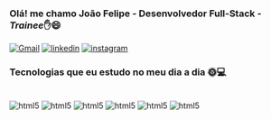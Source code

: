 ### Olá! me chamo João Felipe - Desenvolvedor Full-Stack - *Trainee*✋😄

[![Gmail](https://img.shields.io/badge/Gmail-D14836?style=for-the-badge&logo=gmail&logoColor=white)](joaosuporte21@gmail.com)
[![linkedin]( https://img.shields.io/badge/LinkedIn-0077B5?style=for-the-badge&logo=linkedin&logoColor=white)](https://www.linkedin.com/in/joão-felipe-1028aa210/)
[![instagram]( https://img.shields.io/badge/Instagram-E4405F?style=for-the-badge&logo=instagram&logoColor=white)](https://www.instagram.com/joaoz3r0/)

 ### Tecnologias que eu estudo no meu dia a dia 🌞💻

<div style ="display: inline_block"><br/>
 <img aLign="center" alt="html5" src="https://img.shields.io/badge/Java-ED8B00?style=for-the-badge&logo=openjdk&logoColor=white">
 <img aLign="center" alt="html5" src="https://img.shields.io/badge/HTML5-E34F26?style=for-the-badge&logo=html5&logoColor=white">
 <img aLign="center" alt="html5" src="https://img.shields.io/badge/CSS3-1572B6?style=for-the-badge&logo=css3&logoColor=white">
 <img aLign="center" alt="html5" src="https://img.shields.io/badge/JavaScript-F7DF1E?style=for-the-badge&logo=javascript&logoColor=black">
 <img aLign="center" alt="html5" src="https://img.shields.io/badge/MySQL-00000F?style=for-the-badge&logo=mysql&logoColor=white">
 <img aLign="center" alt="html5" src="https://img.shields.io/badge/GIT-E44C30?style=for-the-badge&logo=git&logoColor=white" />
</div><br/>

